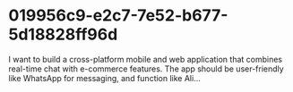 # 019956c9-e2c7-7e52-b677-5d18828ff96d
I want to build a cross-platform mobile and web application that combines real-time chat with e-commerce features. The app should be user-friendly like WhatsApp for messaging, and function like Ali...
